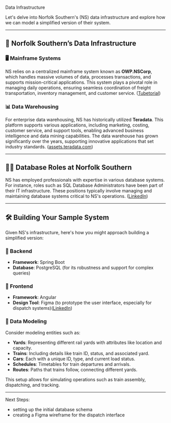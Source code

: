 Data Infrastructure

Let's delve into Norfolk Southern's (NS) data infrastructure and explore how we can model a simplified version of their system.

---

## 🚂 Norfolk Southern’s Data Infrastructure

### 🖥️ Mainframe Systems

NS relies on a centralized mainframe system known as **OWP.NSCorp**, which handles massive volumes of data, processes transactions, and supports mission-critical applications. This system plays a pivotal role in managing daily operations, ensuring seamless coordination of freight transportation, inventory management, and customer service. ([Tubetorial][1])

### 📊 Data Warehousing

For enterprise data warehousing, NS has historically utilized **Teradata**. This platform supports various applications, including marketing, costing, customer service, and support tools, enabling advanced business intelligence and data mining capabilities. The data warehouse has grown significantly over the years, supporting innovative applications that set industry standards. ([assets.teradata.com][2])

---

## 👨‍💼 Database Roles at Norfolk Southern

NS has employed professionals with expertise in various database systems. For instance, roles such as SQL Database Administrators have been part of their IT infrastructure. These positions typically involve managing and maintaining database systems critical to NS's operations. ([LinkedIn][3])

---

## 🛠️ Building Your Sample System

Given NS's infrastructure, here's how you might approach building a simplified version:

### 🔧 Backend

* **Framework**: Spring Boot
* **Database**: PostgreSQL (for its robustness and support for complex queries)

### 🎨 Frontend

* **Framework**: Angular
* **Design Tool**: Figma (to prototype the user interface, especially for dispatch systems)([LinkedIn][4])

### 📐 Data Modeling

Consider modeling entities such as:

* **Yards**: Representing different rail yards with attributes like location and capacity.
* **Trains**: Including details like train ID, status, and associated yard.
* **Cars**: Each with a unique ID, type, and current load status.
* **Schedules**: Timetables for train departures and arrivals.
* **Routes**: Paths that trains follow, connecting different yards.

This setup allows for simulating operations such as train assembly, dispatching, and tracking.

---

Next Steps:
- setting up the initial database schema 
- creating a Figma wireframe for the dispatch interface

[1]: https://www.tubetorial.com/unlocking-the-power-of-owp-nscorp-mainframe-a-comprehensive-guide-to-norfolk-southerns-mainframe-system/"
[2]: https://assets.teradata.com/resourceCenter/downloads/CaseStudies/EB6598.pdf"
[3]: https://www.linkedin.com/in/claude-young-9906929b"
[4]: https://www.linkedin.com/in/amishras."

